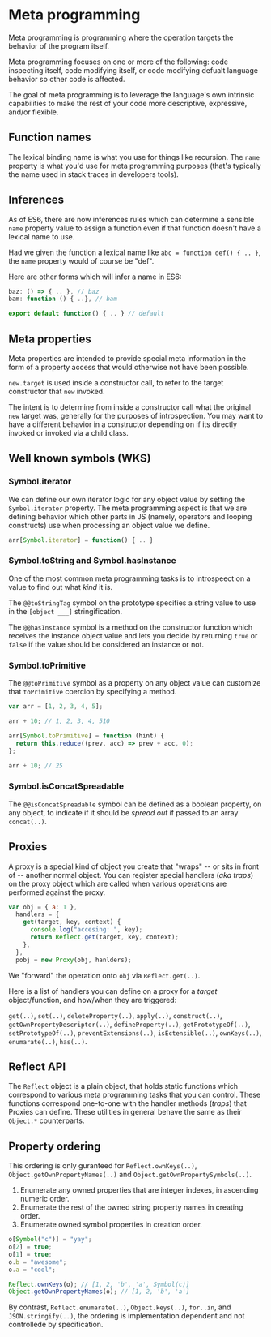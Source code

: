 # Meta programming

Meta programming is programming where the operation targets the behavior of the program itself.

Meta programming focuses on one or more of the following: code inspecting itself, code modifying itself, or code modifying defualt language behavior so other code is affected.

The goal of meta programming is to leverage the language's own intrinsic capabilities to make the rest of your code more descriptive, expressive, and/or flexible.

## Function names

The lexical binding name is what you use for things like recursion. The `name` property is what you'd use for meta programming purposes (that's typically the name used in stack traces in developers tools).

## Inferences

As of ES6, there are now inferences rules which can determine a sensible `name` property value to assign a function even if that function doesn't have a lexical name to use.

Had we given the function a lexical name like `abc = function def() { .. }`, the `name` property would of course be "def".

Here are other forms which will infer a name in ES6:

```js
baz: () => { .. }, // baz
bam: function () { ..}, // bam

export default function() { .. } // default
```

## Meta properties

Meta properties are intended to provide special meta information in the form of a property access that would otherwise not have been possible.

`new.target` is used inside a constructor call, to refer to the target constructor that `new` invoked.

The intent is to determine from inside a constructor call what the original `new` target was, generally for the purposes of introspection. You may want to have a different behavior in a constructor depending on if its directly invoked or invoked via a child class.

## Well known symbols (WKS)

### Symbol.iterator

We can define our own iterator logic for any object value by setting the `Symbol.iterator` property. The meta programming aspect is that we are defining behavior which other parts in JS (namely, operators and looping constructs) use when processing an object value we define.

```js
arr[Symbol.iterator] = function() { .. }
```

### Symbol.toString and Symbol.hasInstance

One of the most common meta programming tasks is to introspeect on a value to find out what _kind_ it is.

The `@@toStringTag` symbol on the prototype specifies a string value to use in the `[object ___]` stringification.

The `@@hasInstance` symbol is a method on the constructor function which receives the instance object value and lets you decide by returning `true` or `false` if the value should be considered an instance or not.

### Symbol.toPrimitive

The `@@toPrimitive` symbol as a property on any object value can customize that `toPrimitive` coercion by specifying a method.

```js
var arr = [1, 2, 3, 4, 5];

arr + 10; // 1, 2, 3, 4, 510

arr[Symbol.toPrimitive] = function (hint) {
  return this.reduce((prev, acc) => prev + acc, 0);
};

arr + 10; // 25
```

### Symbol.isConcatSpreadable

The `@@isConcatSpreadable` symbol can be defined as a boolean property, on any object, to indicate if it should be _spread out_ if passed to an array `concat(..)`.

## Proxies

A proxy is a special kind of object you create that "wraps" -- or sits in front of -- another normal object. You can register special handlers (_aka traps_) on the proxy object which are called when various operations are performed against the proxy.

```js
var obj = { a: 1 },
  handlers = {
    get(target, key, context) {
      console.log("accesing: ", key);
      return Reflect.get(target, key, context);
    },
  },
  pobj = new Proxy(obj, hanlders);
```

We "forward" the operation onto `obj` via `Reflect.get(..)`.

Here is a list of handlers you can define on a proxy for a _target_ object/function, and how/when they are triggered:

`get(..)`, `set(..)`, `deleteProperty(..)`, `apply(..)`, `construct(..)`, `getOwnPropertyDescriptor(..)`, `defineProperty(..)`, `getPrototypeOf(..)`, `setPrototypeOf(..)`, `preventExtensions(..)`, `isEctensible(..)`, `ownKeys(..)`, `enumarate(..)`, `has(..)`.

## Reflect API

The `Reflect` object is a plain object, that holds static functions which correspond to various meta programming tasks that you can control. These functions correspond one-to-one with the handler methods (_traps_) that Proxies can define. These utilities in general behave the same as their `Object.*` counterparts.

## Property ordering

This ordering is only guranteed for `Reflect.ownKeys(..)`, `Object.getOwnPropertyNames(..)` and `Object.getOwnPropertySymbols(..)`.

1. Enumerate any owned properties that are integer indexes, in ascending numeric order.
2. Enumerate the rest of the owned string property names in creating order.
3. Enumerate owned symbol properties in creation order.

```js
o[Symbol("c")] = "yay";
o[2] = true;
o[1] = true;
o.b = "awesome";
o.a = "cool";

Reflect.ownKeys(o); // [1, 2, 'b', 'a', Symbol(c)]
Object.getOwnPropertyNames(o); // [1, 2, 'b', 'a']
```

By contrast, `Reflect.enumarate(..)`, `Object.keys(..)`, `for..in`, and `JSON.stringify(..)`, the ordering is implementation dependent and not controllede by specification.
